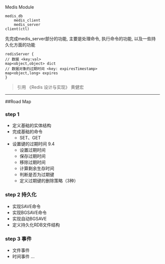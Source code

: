 Medis Module

    medis_db
        medis_client
        medis_server
    client(ctl)

先完成medis_server部分的功能, 主要是处理命令, 执行命令的功能, 以及一些持久化方面的功能

```
redisServer {
// 数据 <key:val>
map<object,object> dict
// 数据对象的过期时间 <key: expiresTimestamp>
map<object,long> expires 
}
```

> 引用 《Redis 设计与实现》 黄健宏

---
##Road Map

### step 1

- 定义基础的实体结构
- 完成基础的命令
    - SET、GET
- 设置键的过期时间 9.4
    - 设置过期时间
    - 保存过期时间
    - 移除过期时间
    - 计算剩余生存时间
    - 判断是否为过期键
    - 定义过期键的删除策略（3种）

### step 2 持久化
- 实现SAVE命令
- 实现BGSAVE命令
- 实现自动BGSAVE
- 定义持久化RDB文件结构

### step 3 事件
- 文件事件
- 时间事件
...
  